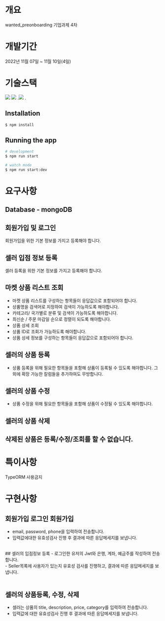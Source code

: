 # 개요
wanted_preonboarding 기업과제 4차

# 개발기간
2022년 11월 07일 ~ 11월 10일(4일)
# 기술스택
<img src="https://img.shields.io/badge/NestJS-E0234E?style=for-the-badge&logo=NestJS&logoColor=white">  <img src="https://img.shields.io/badge/TypeScript-3178C6?style=for-the-badge&logo=TypeScript&logoColor=white"> .<img src="https://img.shields.io/badge/MongDB-47A248?style=for-the-badge&logo=mongodb&logoColor=white"> . 

## Installation

```bash
$ npm install
```

## Running the app

```bash
# development
$ npm run start

# watch mode
$ npm run start:dev
```

# 요구사항
## Database - mongoDB

## 회원가입 및 로그인
회원가입을 위한 기본 정보를 가지고 등록해야 합니다.
## 셀러 입점 정보 등록
셀러 등록을 위한 기본 정보를 가지고 등록해야 합니다.
## 마켓 상품 리스트 조회
- 마켓 상품 리스트를 구성하는 항목들이 응답값으로 포함되어야 합니다.
- 상품명을 검색어로 지정하여 검색이 가능하도록 해야합니다.
- 카테고리/ 국가별로 분류 및 검색이 가능하도록 해야합니다.
- 최신순 / 주문 마감일 순으로 정렬이 되도록 해야합니다.
- 상품 상세 조회
- 상품 ID로 조회가 가능하도록 해야합니다.
- 상품 상세 정보를 구성하는 항목들이 응답값으로 포함되어야 합니다.

## 셀러의 상품 등록
- 상품 등록을 위해 필요한 항목들을 포함해 상품이 등록될 수 있도록 해야합니다.
그 외에 확장 가능한 칼럼들을 추가하여도 무방합니다.
## 셀러의 상품 수정
- 상품 수정을 위해 필요한 항목들을 포함해 상품이 수정될 수 있도록 해야합니다.
## 셀러의 상품 삭제
## 삭제된 상품은 등록/수정/조회를 할 수 없습니다.

# 특이사항
TypeORM 사용금지
# 구현사항
## 회원가입 로그인 회원가입
- email, password, phone을 입력하여 전송합니다.<br/>
- 입력값에대한 유효성검사 진행 후 결과에 따른 응답메세지를 보냅니다.<br/>
<br/>
## 셀러의 입점정보 등록
- 로그인한 유저의 Jwt와 은행, 계좌, 예금주를 작성하여 전송합니다.<br/>
- Seller목록에 사용자가 있는지 유효성 검사를 진행하고, 결과에 따른 응답메세지를 보냅니다.<br/>
<br/>

## 셀러의 상품등록, 수정, 삭제
- 셀러는 상품의 title, description, price, category를 입력하여 전송합니다.<br/>
- 입력값에 대한 유효성검사 진행 후 결과에 따른 응답메세지를 보냅니다.



